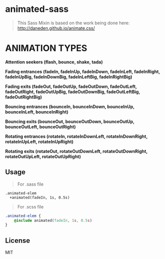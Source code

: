 animated-sass
=======================

> This Sass Mixin is based on the work being done here: http://daneden.github.io/animate.css/

ANIMATION TYPES
===============

**Attention seekers (flash, bounce, shake, tada)**

**Fading entrances (fadeIn, fadeInUp, fadeInDown, fadeInLeft, fadeInRight, fadeInUpBig, fadeInDownBig, fadeInLeftBig, fadeInRightBig)**

**Fading exits (fadeOut, fadeOutUp, fadeOutDown, fadeOutLeft, fadeOutRight, fadeOutUpBig, fadeOutDownBig, fadeOutLeftBig, fadeOutRightBig)**

**Bouncing entrances (bounceIn, bounceInDown, bounceInUp, bounceInLeft, bounceInRight)**

**Bouncing exits (bounceOut, bounceOutDown, bounceOutUp, bounceOutLeft, bounceOutRight)**

**Rotating entrances (rotateIn, rotateInDownLeft, rotateInDownRight, rotateInUpLeft, rotateInUpRight)**

**Rotating exits (rotateOut, rotateOutDownLeft, rotateOutDownRight, rotateOutUpLeft, rotateOutUpRight)**

## Usage
> For .sass file
```
.animated-elem
  +animated(fadeIn, 1s, 0.5s)
```

> For .scss file

```css
.animated-elem {
    @include animated(fadeIn, 1s, 0.5s)
}
```

## License
MIT
